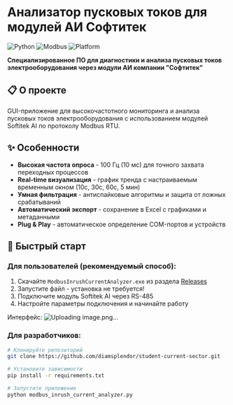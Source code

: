 # Анализатор пусковых токов для модулей АИ Софтитек

![Python](https://img.shields.io/badge/Python-3.6+-blue.svg)
![Modbus](https://img.shields.io/badge/Modbus-RTU-green.svg)
![Platform](https://img.shields.io/badge/Platform-Windows-lightgrey.svg)

**Специализированное ПО для диагностики и анализа пусковых токов электрооборудования через модули АИ компании "Софтитек"**

## 📋 О проекте

GUI-приложение для высокочастотного мониторинга и анализа пусковых токов электрооборудования с использованием модулей Softitek AI по протоколу Modbus RTU.

## ✨ Особенности

- **Высокая частота опроса** - 100 Гц (10 мс) для точного захвата переходных процессов
- **Real-time визуализация** - график тренда с настраиваемым временным окном (10с, 30с, 60с, 5 мин)
- **Умная фильтрация** - антиспайковые алгоритмы и защита от ложных срабатываний
- **Автоматический экспорт** - сохранение в Excel с графиками и метаданными
- **Plug & Play** - автоматическое определение COM-портов и устройств

## 🚀 Быстрый старт

### Для пользователей (рекомендуемый способ):
1. Скачайте `ModbusInrushCurrentAnalyzer.exe` из раздела [Releases](https://github.com/diamsplendor/student-current-sector/releases)
2. Запустите файл - установка не требуется!
3. Подключите модуль Softitek AI через RS-485
4. Настройте параметры подключения и начинайте работу

Интерфейс:
![Uploading image.png…]()


### Для разработчиков:
```bash
# Клонируйте репозиторий
git clone https://github.com/diamsplendor/student-current-sector.git

# Установите зависимости
pip install -r requirements.txt

# Запустите приложение
python modbus_inrush_current_analyzer.py

